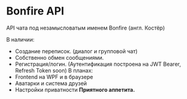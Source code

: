 # Bonfire API

API чата под незамысловатым именем Bonfire (англ. Костёр)

В наличии:
 * Создание переписок. (диалог и групповой чат)
 * Собственно обмен сообщениями.
 * Регистрация/логин. (Аутентификация построена на JWT Bearer, Refresh Token soon)
В планах:
 * Frontend на WPF и в браузере
 * Аватарки и система друзей
 * Настройки приватности
 **Приятного аппетита.**
